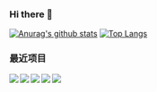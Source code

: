 ### Hi there 👋

<!--
**awamwang/awamwang** is a ✨ _special_ ✨ repository because its `README.md` (this file) appears on your GitHub profile.

Here are some ideas to get you started:

- 🔭 I’m currently working on ...
- 🌱 I’m currently learning ...
- 👯 I’m looking to collaborate on ...
- 🤔 I’m looking for help with ...
- 💬 Ask me about ...
- 📫 How to reach me: ...
- 😄 Pronouns: ...
- ⚡ Fun fact: ...
-->

[![Anurag's github stats](https://github-readme-stats.vercel.app/api?username=awamwang)](https://github.com/anuraghazra/github-readme-stats)
[![Top Langs](https://github-readme-stats.vercel.app/api/top-langs/?username=awamwang)](https://github.com/anuraghazra/github-readme-stats)

### 最近项目

<a href="https://github.com/awamwang/vue-number-directive">
  <img align="left" src="https://github-readme-stats.vercel.app/api/pin/?username=awamwang&repo=vue-number-directive" />
</a>
<a href="https://github.com/awamwang/code-tell-you-javascript">
  <img align="left" src="https://github-readme-stats.vercel.app/api/pin/?username=awamwang&repo=code-tell-you-javascript" />
</a>
<a href="https://github.com/awamwang/develop-knowledge-graphic">
  <img align="left" src="https://github-readme-stats.vercel.app/api/pin/?username=awamwang&repo=develop-knowledge-graphic" />
</a>
<a href="https://github.com/awamwang/koa-route-schema">
  <img align="left" src="https://github-readme-stats.vercel.app/api/pin/?username=awamwang&repo=koa-route-schema" />
</a>
<a href="https://github.com/awamwang/create-js-module">
  <img align="left" src="https://github-readme-stats.vercel.app/api/pin/?username=awamwang&repo=create-js-module" />
</a>

